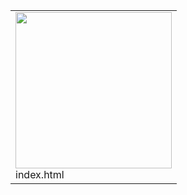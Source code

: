 <table><tr>
<tr>
<td valign="bottom">
<img src="./index.html" width="250"><br>
index.html
</td>

</tr></table>